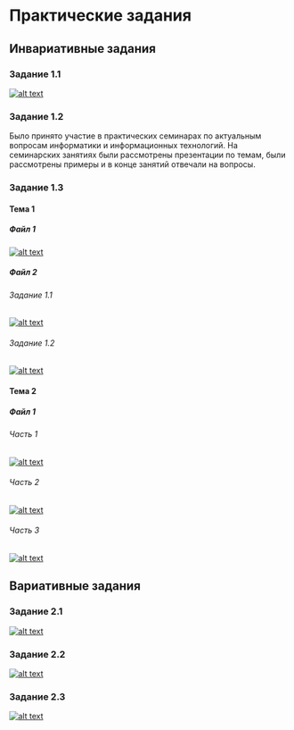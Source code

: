 # Практические задания
## Инвариативные задания
### Задание 1.1
[![alt text](http://qrcoder.ru/code/?https%3A%2F%2Fgithub.com%2Fyaazzik%2Fsem3-practice%2Fblob%2Fmaster%2F%25D0%2597%25D0%25B0%25D0%25B4%25D0%25B0%25D0%25BD%25D0%25B8%25D0%25B5%25201.1%2520%25D0%2593%25D0%25BB%25D0%25B5%25D0%25B1%25D0%25BE%25D0%25B2%2520%25D0%259C.%25D0%2594..pdf&8&0 "Задание 1.1")](https://github.com/yaazzik/sem3-practice/blob/master/%D0%97%D0%B0%D0%B4%D0%B0%D0%BD%D0%B8%D0%B5%201.1%20%D0%93%D0%BB%D0%B5%D0%B1%D0%BE%D0%B2%20%D0%9C.%D0%94..pdf)
### Задание 1.2
Было принято участие в практических семинарах по актуальным вопросам информатики и информационных технологий.
На семинарских занятиях были рассмотрены презентации по темам, были рассмотрены примеры и в конце занятий отвечали на вопросы.
### Задание 1.3
#### Тема 1
##### Файл 1
[![alt text](http://qrcoder.ru/code/?https%3A%2F%2Fgithub.com%2Fyaazzik%2Fsem3-practice%2Fblob%2Fmaster%2F%25D0%2597%25D0%25B0%25D0%25B4%25D0%25B0%25D0%25BD%25D0%25B8%25D0%25B5%25201.3%2520%25D0%2593%25D0%25BB%25D0%25B5%25D0%25B1%25D0%25BE%25D0%25B2%2520%25D0%259C.%25D0%2594.%2520%25D1%2584%25D0%25B0%25D0%25B9%25D0%25BB%25201.mp3&8&0 "Задание 1.3 Тема 1 Файл 1")](https://github.com/yaazzik/sem3-practice/blob/master/%D0%97%D0%B0%D0%B4%D0%B0%D0%BD%D0%B8%D0%B5%201.3%20%D0%93%D0%BB%D0%B5%D0%B1%D0%BE%D0%B2%20%D0%9C.%D0%94.%20%D1%84%D0%B0%D0%B9%D0%BB%201.mp3)
##### Файл 2
###### Задание 1.1
[![alt text](http://qrcoder.ru/code/?https%3A%2F%2Fgithub.com%2Fyaazzik%2Fsem3-practice%2Fblob%2Fmaster%2F%25D0%2597%25D0%25B0%25D0%25B4%25D0%25B0%25D0%25BD%25D0%25B8%25D0%25B5%25201.3%2520%25D0%25A2%25D0%25B5%25D0%25BC%25D0%25B0%25201%2520%25D1%2584%25D0%25B0%25D0%25B9%25D0%25BB%25202%2520%25D0%25B7%25D0%25B0%25D0%25B4%25D0%25B0%25D0%25BD%25D0%25B8%25D0%25B5%25201.mp3&8&0 "Задание 1.3 Тема 1 Файл 2 Часть 1")](https://github.com/yaazzik/sem3-practice/blob/master/%D0%97%D0%B0%D0%B4%D0%B0%D0%BD%D0%B8%D0%B5%201.3%20%D0%A2%D0%B5%D0%BC%D0%B0%201%20%D1%84%D0%B0%D0%B9%D0%BB%202%20%D0%B7%D0%B0%D0%B4%D0%B0%D0%BD%D0%B8%D0%B5%201.mp3)
###### Задание 1.2
[![alt text](http://qrcoder.ru/code/?https%3A%2F%2Fgithub.com%2Fyaazzik%2Fsem3-practice%2Fblob%2Fmaster%2F%25D0%2597%25D0%25B0%25D0%25B4%25D0%25B0%25D0%25BD%25D0%25B8%25D0%25B5%25201.3%2520%25D0%2593%25D0%25BB%25D0%25B5%25D0%25B1%25D0%25BE%25D0%25B2%2520%25D0%259C.%25D0%2594.%2520%25D0%25A2%25D0%25B5%25D0%25BC%25D0%25B0%25201%2520%25D1%2584%25D0%25B0%25D0%25B9%25D0%25BB%25202%2520%25D0%25B7%25D0%25B0%25D0%25B4%25D0%25B0%25D0%25BD%25D0%25B8%25D0%25B5%25202.mp3&8&0 "Задание 1.3 Тема 1 Файл 2 Часть 2")](https://github.com/yaazzik/sem3-practice/blob/master/%D0%97%D0%B0%D0%B4%D0%B0%D0%BD%D0%B8%D0%B5%201.3%20%D0%93%D0%BB%D0%B5%D0%B1%D0%BE%D0%B2%20%D0%9C.%D0%94.%20%D0%A2%D0%B5%D0%BC%D0%B0%201%20%D1%84%D0%B0%D0%B9%D0%BB%202%20%D0%B7%D0%B0%D0%B4%D0%B0%D0%BD%D0%B8%D0%B5%202.mp3)
#### Тема 2
##### Файл 1
###### Часть 1
[![alt text](http://qrcoder.ru/code/?https%3A%2F%2Fgithub.com%2Fyaazzik%2Fsem3-practice%2Fblob%2Fmaster%2F%25D1%2582%25D0%25B5%25D0%25BC%25D0%25B0%25202%2520%25D0%25B7%25D0%25B0%25D0%25B4%25D0%25B0%25D0%25BD%25D0%25B8%25D0%25B5%25201.mp3&8&0 "Задание 1.3 Тема 2 Файл 2 Часть 1")](https://github.com/yaazzik/sem3-practice/blob/master/%D1%82%D0%B5%D0%BC%D0%B0%202%20%D0%B7%D0%B0%D0%B4%D0%B0%D0%BD%D0%B8%D0%B5%201.mp3)
###### Часть 2
[![alt text](http://qrcoder.ru/code/?https%3A%2F%2Fgithub.com%2Fyaazzik%2Fsem3-practice%2Fblob%2Fmaster%2F%25D1%2582%25D0%25B5%25D0%25BC%25D0%25B0%25202%2520%25D0%25B7%25D0%25B0%25D0%25B4%25D0%25B0%25D0%25BD%25D0%25B8%25D0%25B5%25202.mp3&8&0 "Задание 1.3 Тема 2 Файл 1 Часть 2")](https://github.com/yaazzik/sem3-practice/blob/master/%D1%82%D0%B5%D0%BC%D0%B0%202%20%D0%B7%D0%B0%D0%B4%D0%B0%D0%BD%D0%B8%D0%B5%202.mp3)
###### Часть 3
[![alt text](http://qrcoder.ru/code/?https%3A%2F%2Fgithub.com%2Fyaazzik%2Fsem3-practice%2Fblob%2Fmaster%2F%25D1%2582%25D0%25B5%25D0%25BC%25D0%25B0%25202%2520%25D0%25B7%25D0%25B0%25D0%25B4%25D0%25B0%25D0%25BD%25D0%25B8%25D0%25B5%25203.mp3&8&0 "Задание 1.3 Тема 2 Файл 1 Часть 3")](https://github.com/yaazzik/sem3-practice/blob/master/%D1%82%D0%B5%D0%BC%D0%B0%202%20%D0%B7%D0%B0%D0%B4%D0%B0%D0%BD%D0%B8%D0%B5%203.mp3)
## Вариативные задания
### Задание 2.1
[![alt text](http://qrcoder.ru/code/?https%3A%2F%2Fgithub.com%2Fyaazzik%2Fsem3-practice%2Fblob%2Fmaster%2F%25D0%2597%25D0%25B0%25D0%25B4%25D0%25B0%25D0%25BD%25D0%25B8%25D0%25B5%25202.1%2520%25D0%2593%25D0%25BB%25D0%25B5%25D0%25B1%25D0%25BE%25D0%25B2%2520%25D0%259C.%25D0%2594.pdf&8&0 "Задание 2.1")](https://github.com/yaazzik/sem3-practice/blob/master/%D0%97%D0%B0%D0%B4%D0%B0%D0%BD%D0%B8%D0%B5%202.1%20%D0%93%D0%BB%D0%B5%D0%B1%D0%BE%D0%B2%20%D0%9C.%D0%94.pdf)
### Задание 2.2
[![alt text](http://qrcoder.ru/code/?https%3A%2F%2Fgithub.com%2Fyaazzik%2Fsem3-practice%2Fblob%2Fmaster%2F%25D0%2597%25D0%25B0%25D0%25B4%25D0%25B0%25D0%25BD%25D0%25B8%25D0%25B5%25202.2%2520%25D0%2593%25D0%25BB%25D0%25B5%25D0%25B1%25D0%25BE%25D0%25B2%2520%25D0%259C.%25D0%2594.%2520.pdf&8&0 "Задание 2.2")](https://github.com/yaazzik/sem3-practice/blob/master/%D0%97%D0%B0%D0%B4%D0%B0%D0%BD%D0%B8%D0%B5%202.2%20%D0%93%D0%BB%D0%B5%D0%B1%D0%BE%D0%B2%20%D0%9C.%D0%94.%20.pdf)
### Задание 2.3
[![alt text](http://qrcoder.ru/code/?https%3A%2F%2Fgithub.com%2Fyaazzik%2Fsem3-practice%2Fblob%2Fmaster%2F%25D0%2597%25D0%25B0%25D0%25B4%25D0%25B0%25D0%25BD%25D0%25B8%25D0%25B5%25202.3%2520%25D0%2593%25D0%25BB%25D0%25B5%25D0%25B1%25D0%25BE%25D0%25B2%2520%25D0%259C.%25D0%2594.pdf&8&0 "Задание 2.3")](https://github.com/yaazzik/sem3-practice/blob/master/%D0%97%D0%B0%D0%B4%D0%B0%D0%BD%D0%B8%D0%B5%202.3%20%D0%93%D0%BB%D0%B5%D0%B1%D0%BE%D0%B2%20%D0%9C.%D0%94.pdf)
